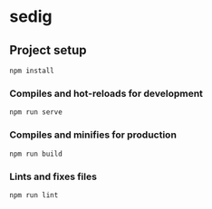 # sedig

## Project setup
`npm install`

### Compiles and hot-reloads for development
`npm run serve`

### Compiles and minifies for production
`npm run build`

### Lints and fixes files
`npm run lint`
